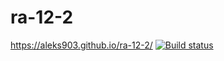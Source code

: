 # ra-12-2
https://aleks903.github.io/ra-12-2/
[![Build status](https://ci.appveyor.com/api/projects/status/k96y9ae1up72ywr6?svg=true)](https://ci.appveyor.com/project/aleks903/ra-12-2)